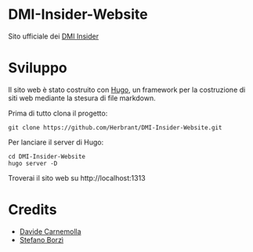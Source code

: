 # DMI-Insider-Website
Sito ufficiale dei [DMI Insider](https://herbrant.github.io/DMI-Insider-Website)

# Sviluppo
Il sito web è stato costruito con [Hugo](https://gohugo.io/), un framework per la costruzione di siti web mediante la stesura di file markdown.

Prima di tutto clona il progetto:
```
git clone https://github.com/Herbrant/DMI-Insider-Website.git
```
Per lanciare il server di Hugo:
```
cd DMI-Insider-Website
hugo server -D
```

Troverai il sito web su http://localhost:1313

# Credits
- [Davide Carnemolla](https://github.com/Herbrant/)
- [Stefano Borzì](https://github.com/Helias)
